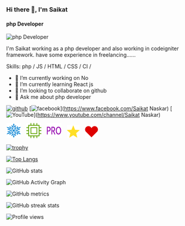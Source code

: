 ### Hi there 👋, I'm Saikat
#### php Developer
![php Developer](https://arturssmirnovs.github.io/github-profile-readme-generator/images/banner.png)

I'm Saikat working as a php developer and also working in codeigniter framework. have some experience in freelancing......

Skills: php / JS / HTML / CSS / CI /

- 🔭 I’m currently working on No 
- 🌱 I’m currently learning React js 
- 👯 I’m looking to collaborate on github 
- 💬 Ask me about php developer 


[<img src='https://cdn.jsdelivr.net/npm/simple-icons@3.0.1/icons/github.svg' alt='github' height='40'>](https://github.com/https://github.com/saikatnaskar16)  [<img src='https://cdn.jsdelivr.net/npm/simple-icons@3.0.1/icons/facebook.svg' alt='facebook' height='40'>](https://www.facebook.com/Saikat Naskar)  [<img src='https://cdn.jsdelivr.net/npm/simple-icons@3.0.1/icons/youtube.svg' alt='YouTube' height='40'>](https://www.youtube.com/channel/Saikat Naskar)  

<a href='https://archiveprogram.github.com/'><img src='https://raw.githubusercontent.com/acervenky/animated-github-badges/master/assets/acbadge.gif' width='40' height='40'></a> <a href='https://docs.github.com/en/developers'><img src='https://raw.githubusercontent.com/acervenky/animated-github-badges/master/assets/devbadge.gif' width='40' height='40'></a> <a href='https://github.com/pricing'><img src='https://raw.githubusercontent.com/acervenky/animated-github-badges/master/assets/pro.gif' width='40' height='40'></a> <a href='https://stars.github.com/'><img src='https://raw.githubusercontent.com/acervenky/animated-github-badges/master/assets/starbadge.gif' width='35' height='35'></a> <a href='https://docs.github.com/en/github/supporting-the-open-source-community-with-github-sponsors'><img src='https://raw.githubusercontent.com/acervenky/animated-github-badges/master/assets/sponsorbadge.gif' width='35' height='35'></a> 

[![trophy](https://github-profile-trophy.vercel.app/?username=https://github.com/saikatnaskar16)](https://github.com/ryo-ma/github-profile-trophy)

[![Top Langs](https://github-readme-stats.vercel.app/api/top-langs/?username=https://github.com/saikatnaskar16)](https://github.com/anuraghazra/github-readme-stats)

![GitHub stats](https://github-readme-stats.vercel.app/api?username=https://github.com/saikatnaskar16&show_icons=true&count_private=true)  

![GitHub Activity Graph](https://activity-graph.herokuapp.com/graph?username=https://github.com/saikatnaskar16)  

![GitHub metrics](https://metrics.lecoq.io/https://github.com/saikatnaskar16)  

![GitHub streak stats](https://streak-stats.demolab.com/?user=https://github.com/saikatnaskar16)  

![Profile views](https://gpvc.arturio.dev/https://github.com/saikatnaskar16)  
